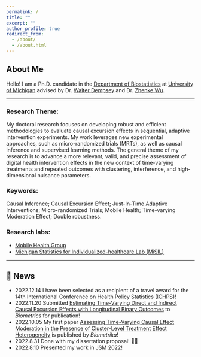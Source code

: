 ```yaml
---
permalink: /
title: ""
excerpt: ""
author_profile: true
redirect_from: 
  - /about/
  - /about.html
---
```


## About Me

Hello! I am a Ph.D. candidate in the [Department of Biostatistics](https://sph.umich.edu/biostat/) at [University of Michigan](https://umich.edu/) advised by Dr. [Walter Dempsey](https://wdempsey.github.io/) and Dr. [Zhenke Wu](https://zhenkewu.com/). 

------

### Research Theme:

My doctoral research focuses on developing robust and efficient methodologies to evaluate causal excursion effects in sequential, adaptive intervention experiments. My work leverages new experimental approaches, such as micro-randomized trials (MRTs), as well as causal inference and supervised learning methods. The general theme of my research is to advance a more relevant, valid, and precise assessment of digital health intervention effects in the new context of time-varying treatments and repeated outcomes with clustering, interference, and high-dimensional nuisance parameters. 

### Keywords: 

Causal Inference; Causal Excursion Effect; Just-In-Time Adaptive Interventions; Micro-randomized Trials; Mobile Health; Time-varying Moderation Effect; Double robustness. 

### Research labs:

- [Mobile Health Group](https://github.com/Herashi/Mobile-Health-Group)
- [Michigan Statistics for Individualized-healthcare Lab (MiSIL)](https://docs.google.com/spreadsheets/d/1CfHqh74SrGH5zuo8W_L_hAGdLJdt_9jLgaeBtoxYp88/edit#gid=2140082934)


------

## :mega: News

  - 2022.12.14 I have been selected as a recipient of a travel award for the 14th International Conference on Health Policy Statistics ([ICHPS](https://ww2.amstat.org/meetings/ichps/2023/index.cfm))!
  - 2022.11.20  Submitted [Estimating Time-Varying Direct and Indirect Causal Excursion Effects with Longitudinal Binary Outcomes](https://arxiv.org/abs/2212.01472) to *Biometrics* for publication!
  - 2022.10.05  My first paper [Assessing Time-Varying Causal Effect Moderation in the Presence of Cluster-Level Treatment Effect Heterogeneity](https://academic.oup.com/biomet/advance-article-abstract/doi/10.1093/biomet/asac065/6845450?utm_source=advanceaccess&utm_campaign=biomet&utm_medium=email) is published by *Biometrika*!  
  - 2022.8.31  Done with my dissertation proposal! :woman_student:
  - 2022.8.10  Presented my work in JSM 2022!  

